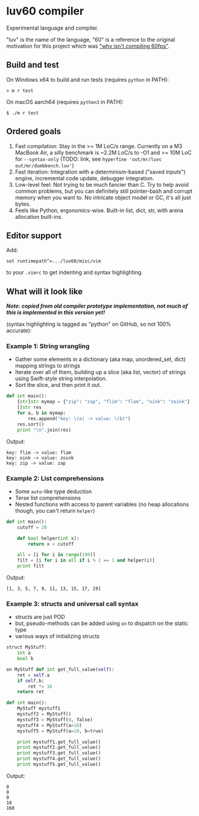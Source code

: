 luv60 compiler
==============

Experimental language and compiler.

"luv" is the name of the language, "60" is a reference to the original
motivation for this project which was ["why isn't compiling
60fps"](https://mstdn.social/@sgraham/113676168780709161).

Build and test
--------------

On Windows x64 to build and run tests (requires `python` in PATH):
```
> m r test
```

On macOS aarch64 (requires `python3` in PATH):
```
$ ./m r test
```

Ordered goals
-------------

1. Fast compilation: Stay in the >= 1M LoC/s range. Currently on a M3 MacBook
   Air, a silly benchmark is ~2.2M LoC/s to -O1 and >= 10M LoC for
   `--syntax-only` (TODO: link, see `hyperfine 'out/mr/luvc
   out/mr/dumbbench.luv'`)
2. Fast iteration: Integration with a determinism-based ("saved inputs") engine,
   incremental code update, debugger integration.
3. Low-level feel: Not trying to be much fancier than C. Try to help avoid
   common problems, but you can definitely still pointer-bash and corrupt memory
   when you want to. No intricate object model or GC, it's all just bytes.
4. Feels like Python, ergonomics-wise. Built-in list, dict, str, with arena
   allocation built-ins.

Editor support
--------------

Add:
```vimrc
set runtimepath^=.../luv60/misc/vim
```
to your `.vimrc` to get indenting and syntax highlighting.

What will it look like
----------------------

***Note: copied from old compiler prototype implementation, not much of this is
implemented in this version yet!***

(syntax highlighting is tagged as "python" on GitHub, so not 100% accurate):

### Example 1: String wrangling

- Gather some elements in a dictionary (aka map, unordered\_set, dict) mapping strings to
  strings
- Iterate over all of them, building up a slice (aka list, vector) of strings
  using Swift-style string interpolation.
- Sort the slice, and then print it out.

```python
def int main():
    {str}str mymap = {"zip": "zap", "flim": "flam", "oink": "zoink"}
    []str res
    for a, b in mymap:
        res.append("key: \(a) -> value: \(b)")
    res.sort()
    print "\n".join(res)
```
Output:
```
key: flim -> value: flam
key: oink -> value: zoink
key: zip -> value: zap
```

### Example 2: List comprehensions

- Some `auto`-like type deduction
- Terse list comprehensions
- Nested functions with access to parent variables (no heap allocations though,
  you can't return `helper`)

```python
def int main():
    cutoff = 20

    def bool helper(int x):
        return x < cutoff

    all = [i for i in range(100)]
    filt = [i for i in all if i % 2 == 1 and helper(i)]
    print filt
```
Output:
```
[1, 3, 5, 7, 9, 11, 13, 15, 17, 19]
```

### Example 3: structs and universal call syntax

- structs are just POD
- but, pseudo-methods can be added using `on` to dispatch on the static type
- various ways of initializing structs

```python
struct MyStuff:
    int a
    bool b

on MyStuff def int get_full_value(self):
    ret = self.a
    if self.b:
        ret *= 16
    return ret

def int main():
    MyStuff mystuff1
    mystuff2 = MyStuff()
    mystuff3 = MyStuff(0, false)
    mystuff4 = MyStuff(a=10)
    mystuff5 = MyStuff(a=10, b=true)

    print mystuff1.get_full_value()
    print mystuff2.get_full_value()
    print mystuff3.get_full_value()
    print mystuff4.get_full_value()
    print mystuff5.get_full_value()
```
Output:
```
0
0
0
10
160
```
